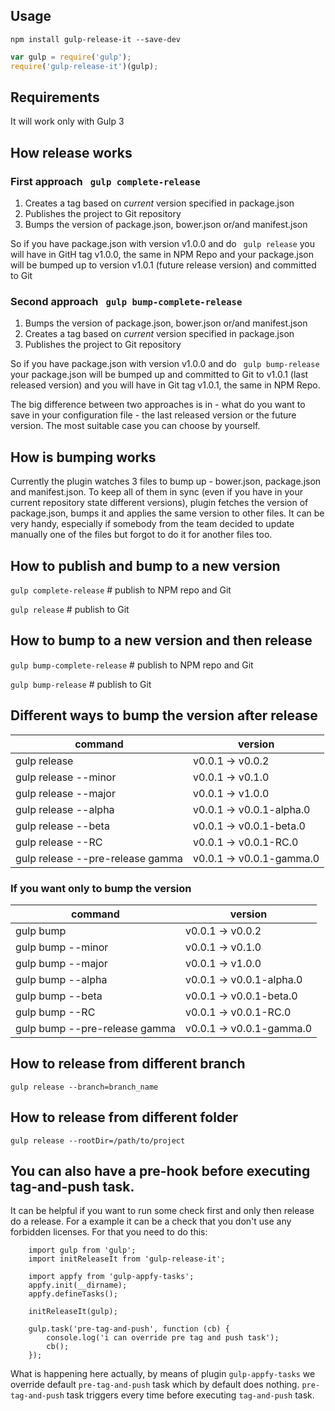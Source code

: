 
## Usage
`npm install gulp-release-it --save-dev`

```javascript
var gulp = require('gulp');
require('gulp-release-it')(gulp);
```

## Requirements

It will work only with Gulp 3

## How release works

### First approach ``` gulp complete-release```

1. Creates a tag based on *current* version specified in package.json
2. Publishes the project to Git repository 
3. Bumps the version of package.json, bower.json or/and manifest.json

So if you have package.json with version v1.0.0 and do ``` gulp release``` 
you will have in GitH tag v1.0.0, the same in NPM Repo and your package.json 
will be bumped up to version v1.0.1 (future release version) and committed to Git

### Second approach ``` gulp bump-complete-release```

1. Bumps the version of package.json, bower.json or/and manifest.json
2. Creates a tag based on *current* version specified in package.json
3. Publishes the project to Git repository 

So if you have package.json with version v1.0.0 and do ``` gulp bump-release``` 
your package.json will be bumped up and committed to Git to v1.0.1 (last released version) 
and you will have in Git tag v1.0.1, the same in NPM Repo.

The big difference between two approaches is in - what do you want to save in your configuration file -
the last released version or the future version. The most suitable case you can choose by yourself.

## How is bumping works

Currently the plugin watches 3 files to bump up - bower.json, package.json and manifest.json.
To keep all of them in sync (even if you have in your current repository state different versions),
plugin fetches the version of package.json, bumps it and applies the same version to other files.
It can be very handy, especially if somebody from the team decided to update manually one of the files but 
forgot to do it for another files too.

## How to publish and bump to a new version

```gulp complete-release``` # publish to NPM repo and Git

```gulp release``` # publish to Git

## How to bump  to a new version and then release

```gulp bump-complete-release``` # publish to NPM repo and Git

```gulp bump-release``` # publish to Git


## Different ways to bump the version after release

command                              | version
-------------------------------------|-----------------
gulp release                         | v0.0.1 -> v0.0.2 
gulp release --minor                 | v0.0.1 -> v0.1.0 
gulp release --major                 | v0.0.1 -> v1.0.0
gulp release --alpha                 | v0.0.1 -> v0.0.1-alpha.0
gulp release --beta                  | v0.0.1 -> v0.0.1-beta.0
gulp release --RC                    | v0.0.1 -> v0.0.1-RC.0
gulp release --pre-release gamma     | v0.0.1 -> v0.0.1-gamma.0

### If you want only to bump the version

command                              | version
-------------------------------------|-----------------
gulp bump                            | v0.0.1 -> v0.0.2 
gulp bump --minor                    | v0.0.1 -> v0.1.0 
gulp bump --major                    | v0.0.1 -> v1.0.0
gulp bump --alpha                    | v0.0.1 -> v0.0.1-alpha.0
gulp bump --beta                     | v0.0.1 -> v0.0.1-beta.0
gulp bump --RC                       | v0.0.1 -> v0.0.1-RC.0
gulp bump --pre-release gamma        | v0.0.1 -> v0.0.1-gamma.0
 
## How to release from different branch
 
```gulp release --branch=branch_name```

## How to release from different folder

```gulp release --rootDir=/path/to/project```

## You can also have a pre-hook before executing tag-and-push task.

It can be helpful if you want to run some check first and only then release do a release.
For a example it can be a check that you don't use any forbidden licenses.
For that you need to do this:

```
    import gulp from 'gulp';
    import initReleaseIt from 'gulp-release-it';
    
    import appfy from 'gulp-appfy-tasks';
    appfy.init(__dirname);
    appfy.defineTasks();
    
    initReleaseIt(gulp);
    
    gulp.task('pre-tag-and-push', function (cb) {
        console.log('i can override pre tag and push task');
        cb();
    });
```

What is happening here actually, by means of plugin `gulp-appfy-tasks` we
override default `pre-tag-and-push` task which by default does nothing. 
`pre-tag-and-push` task triggers every time before executing `tag-and-push`
task. 
  
